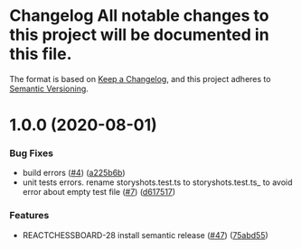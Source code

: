 # Changelog All notable changes to this project will be documented in this file.


The format is based on [Keep a Changelog](https://keepachangelog.com/en/1.0.0/),
 and this project adheres to [Semantic Versioning](https://semver.org/spec/v2.0.0.html).

# 1.0.0 (2020-08-01)


### Bug Fixes

* build errors ([#4](https://github.com/ildar-icoosoft/react-chessboard/issues/4)) ([a225b6b](https://github.com/ildar-icoosoft/react-chessboard/commit/a225b6be4141c4e71677fdaa8bd7b268cbf3165c))
* unit tests errors. rename storyshots.test.ts to storyshots.test.ts_ to avoid error about empty test file ([#7](https://github.com/ildar-icoosoft/react-chessboard/issues/7)) ([d617517](https://github.com/ildar-icoosoft/react-chessboard/commit/d617517e9b8dfd10746bbe2dc3d3fc51f586d16a))


### Features

* REACTCHESSBOARD-28 install semantic release ([#47](https://github.com/ildar-icoosoft/react-chessboard/issues/47)) ([75abd55](https://github.com/ildar-icoosoft/react-chessboard/commit/75abd5533760867b07b3d6620125395b2f620277))
